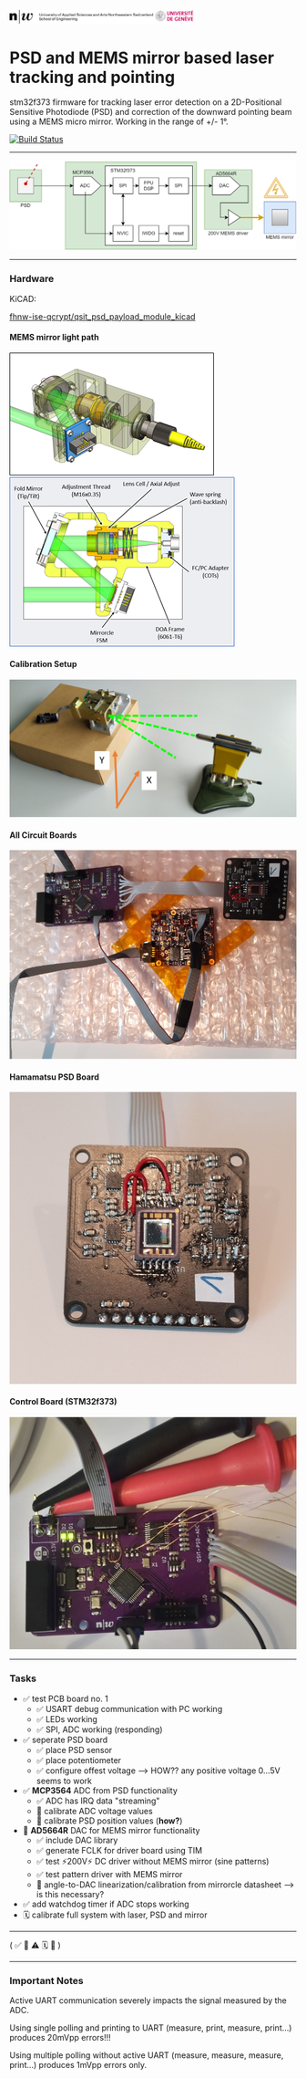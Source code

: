 <a href="https://fhnw.ch/ise"><img src="./img/fhnw.jpg" alt="FHNW Logo" width=50%/></a><a href="https://www.unige.ch/gap/qic/"><img src="./img/unige.jpg" alt="UNIGE Logo" width=15%/></a>

# PSD and MEMS mirror based laser tracking and pointing

stm32f373 firmware for tracking laser error detection on a 2D-Positional Sensitive Photodiode (PSD) and correction of the downward pointing beam using a MEMS micro mirror.
Working in the range of +/- 1°.

[![Build Status](https://jenkins.kaon.ch/buildStatus/icon?job=QSIT_MEMS_Firmware)](https://jenkins.kaon.ch/job/QSIT_MEMS_Firmware/)

---

![img/QSIT_MEMS_driver_loop.drawio.png](img/QSIT_MEMS_driver_loop.drawio.png)

---

### Hardware

KiCAD:

[fhnw-ise-qcrypt/qsit_psd_payload_module_kicad](https://github.com/fhnw-ise-qcrypt/qsit_psd_payload_module_kicad)

#### MEMS mirror light path
![img/MEMS_mirror_CAD.png](img/MEMS_mirror_CAD.png)
![img/MEMS_mirror_light_path.png](img/MEMS_mirror_light_path.png)

#### Calibration Setup
![img/desk_setup_calibration.png](img/desk_setup_calibration.png)

#### All Circuit Boards
![img/all_boards.png](img/all_boards.png)

#### Hamamatsu PSD Board
![img/PSD_board.jpg](img/PSD_board.jpg)

#### Control Board (STM32f373)
![img/STM32_board.jpg](img/STM32_board.jpg)


---

### Tasks

- ✅ test PCB board no. 1
	+ ✅ USART debug communication with PC working
	+ ✅ LEDs working
	+ ✅ SPI, ADC working (responding)
- ✅ seperate PSD board
	+ ✅ place PSD sensor 
	+ ✅ place potentiometer
	+ ✅ configure offest voltage --> HOW?? any positive voltage 0...5V seems to work
- ✅ **MCP3564** ADC from PSD functionality
	+ ✅ ADC has IRQ data "streaming"
	+ 🔄 calibrate ADC voltage values
	+ 🔄 calibrate PSD position values (**how?**)
- 🔄 **AD5664R** DAC for MEMS mirror functionality
	+ ✅ include DAC library
	+ ✅ generate FCLK for driver board using TIM
	+ ✅ test ⚡️200V⚡️ DC driver without MEMS mirror (sine patterns)
	+ ✅ test pattern driver with MEMS mirror
	+ 🔄 angle-to-DAC linearization/calibration from mirrorcle datasheet --> is this necessary?
- ✅ add watchdog timer if ADC stops working
- 🗓 calibrate full system with laser, PSD and mirror

---

( ✅ 🔄 ⚠️ 🗓 🔘 )

--- 

### Important Notes

Active UART communication severely impacts the signal measured by the ADC.

Using single polling and printing to UART (measure, print, measure, print...) produces 20mVpp errors!!!

Using multiple polling without active UART (measure, measure, measure, print...) produces 1mVpp errors only.





